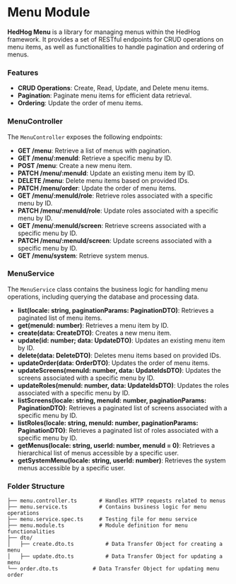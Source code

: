 # Menu Module

**HedHog Menu** is a library for managing menus within the HedHog framework. It provides a set of RESTful endpoints for CRUD operations on menu items, as well as functionalities to handle pagination and ordering of menus.

### Features

- **CRUD Operations**: Create, Read, Update, and Delete menu items.
- **Pagination**: Paginate menu items for efficient data retrieval.
- **Ordering**: Update the order of menu items.

### MenuController

The `MenuController` exposes the following endpoints:

- **GET /menu**: Retrieve a list of menus with pagination.
- **GET /menu/:menuId**: Retrieve a specific menu by ID.
- **POST /menu**: Create a new menu item.
- **PATCH /menu/:menuId**: Update an existing menu item by ID.
- **DELETE /menu**: Delete menu items based on provided IDs.
- **PATCH /menu/order**: Update the order of menu items.
- **GET /menu/:menuId/role**: Retrieve roles associated with a specific menu by ID.
- **PATCH /menu/:menuId/role**: Update roles associated with a specific menu by ID.
- **GET /menu/:menuId/screen**: Retrieve screens associated with a specific menu by ID.
- **PATCH /menu/:menuId/screen**: Update screens associated with a specific menu by ID.
- **GET /menu/system**: Retrieve system menus.

### MenuService

The `MenuService` class contains the business logic for handling menu operations, including querying the database and processing data.

- **list(locale: string, paginationParams: PaginationDTO)**: Retrieves a paginated list of menu items.
- **get(menuId: number)**: Retrieves a menu item by ID.
- **create(data: CreateDTO)**: Creates a new menu item.
- **update(id: number; data: UpdateDTO)**: Updates an existing menu item by ID.
- **delete(data: DeleteDTO)**: Deletes menu items based on provided IDs.
- **updateOrder(data: OrderDTO)**: Updates the order of menu items.
- **updateScreens(menuId: number, data: UpdateIdsDTO)**: Updates the screens associated with a specific menu by ID.
- **updateRoles(menuId: number, data: UpdateIdsDTO)**: Updates the roles associated with a specific menu by ID.
- **listScreens(locale: string, menuId: number, paginationParams: PaginationDTO)**: Retrieves a paginated list of screens associated with a specific menu by ID.
- **listRoles(locale: string, menuId: number, paginationParams: PaginationDTO)**: Retrieves a paginated list of roles associated with a specific menu by ID.
- **getMenus(locale: string, userId: number, menuId = 0)**: Retrieves a hierarchical list of menus accessible by a specific user.
- **getSystemMenu(locale: string, userId: number)**: Retrieves the system menus accessible by a specific user.

### Folder Structure

```plaintext
├── menu.controller.ts       # Handles HTTP requests related to menus
├── menu.service.ts          # Contains business logic for menu operations
├── menu.service.spec.ts     # Testing file for menu service
├── menu.module.ts           # Module definition for menu functionalities
├── dto/
│   ├── create.dto.ts          # Data Transfer Object for creating a menu
│   ├── update.dto.ts          # Data Transfer Object for updating a menu
└── order.dto.ts           # Data Transfer Object for updating menu order
```
